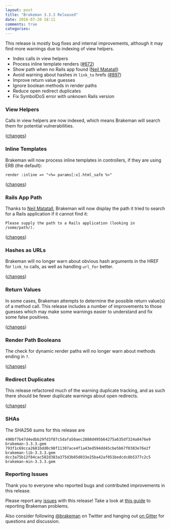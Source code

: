 ```yaml
---
layout: post
title: "Brakeman 3.3.3 Released"
date: 2016-07-20 18:11
comments: true
categories: 
---
```


This release is mostly bug fixes and internal improvements, although it may find more warnings due to indexing of view helpers.

* Index calls in view helpers
* Process inline template renders ([#672](https://github.com/presidentbeef/brakeman/issues/672))
* Show path when no Rails app found ([Neil Matatall](https://github.com/oreoshake))
* Avoid warning about hashes in `link_to` hrefs ([#897](https://github.com/presidentbeef/brakeman/issues/897))
* Improve return value guesses
* Ignore boolean methods in render paths
* Reduce open redirect duplicates
* Fix SymbolDoS error with unknown Rails version

### View Helpers

Calls in view helpers are now indexed, which means Brakeman will search them for potential vulnerabilities.

([changes](https://github.com/presidentbeef/brakeman/pull/907))

### Inline Templates

Brakeman will now process inline templates in controllers, if they are using ERB (the default):

    render :inline => "<%= params[:x].html_safe %>"

([changes](https://github.com/presidentbeef/brakeman/pull/905))

### Rails App Path

Thanks to [Neil Matatall](https://github.com/oreoshake), Brakeman will now display the path it tried to search for a Rails application if it cannot find it:

    Please supply the path to a Rails application (looking in /some/path/).

([changes](https://github.com/presidentbeef/brakeman/pull/909))

### Hashes as URLs

Brakeman will no longer warn about obvious hash arguments in the HREF for `link_to` calls, as well as handling `url_for` better.

([changes](https://github.com/presidentbeef/brakeman/pull/904))

### Return Values

In some cases, Brakeman attempts to determine the possible return value(s) of a method call.
This release includes a number of improvements to those guesses which may make some warnings easier to understand
and fix some false positives.

([changes](https://github.com/presidentbeef/brakeman/pull/896))

### Render Path Booleans

The check for dynamic render paths will no longer warn about methods ending in `?`.

([changes](https://github.com/presidentbeef/brakeman/pull/899))

### Redirect Duplicates

This release refactored much of the warning duplicate tracking, and as such there should be fewer duplicate warnings about open redirects.

([changes](https://github.com/presidentbeef/brakeman/pull/901))

### SHAs

The SHA256 sums for this release are

    490bf7b47d4edbb29fd3f87c5dafa50aec2888d495b64275a635df324a8476e9  brakeman-3.3.3.gem
    793f1c69cca2681bdd0c98f11307ace4f1a43ed594dd45cbe5b67f0383e76e2f  brakeman-lib-3.3.3.gem
    dcc3a75b12f84cac582d383a375d3b85d033e25ba42af051bedcdc8b5377c2c5  brakeman-min-3.3.3.gem

### Reporting Issues

Thank you to everyone who reported bugs and contributed improvements in this release.

Please report any [issues](https://github.com/presidentbeef/brakeman/issues) with this release! Take a look at [this guide](https://github.com/presidentbeef/brakeman/wiki/How-to-Report-a-Brakeman-Issue) to reporting Brakeman problems.

Also consider following [@brakeman](https://twitter.com/brakeman) on Twitter and hanging out [on Gitter](https://gitter.im/presidentbeef/brakeman) for questions and discussion.
